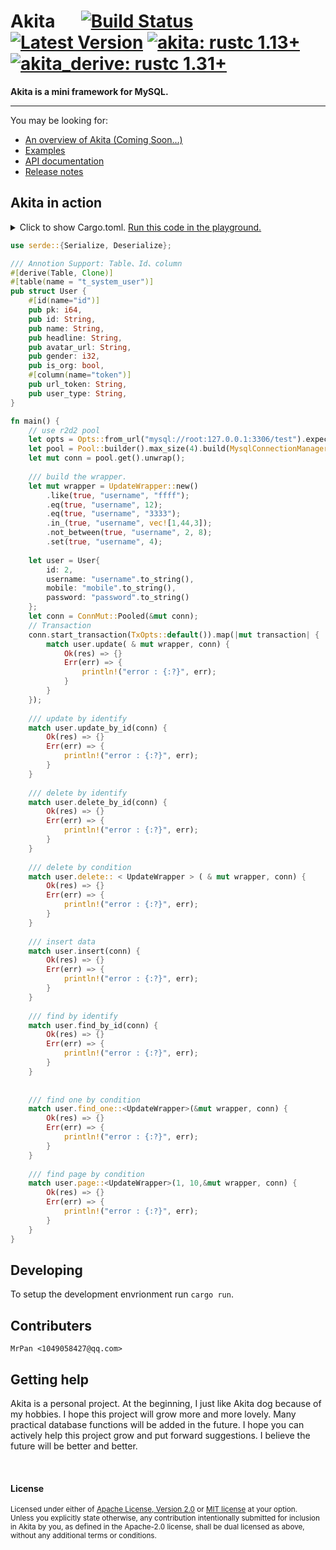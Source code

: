 # Akita &emsp; [![Build Status]][actions] [![Latest Version]][crates.io] [![akita: rustc 1.13+]][Rust 1.13] [![akita_derive: rustc 1.31+]][Rust 1.31]

[Build Status]: https://img.shields.io/github/workflow/status/akita/CI/master
[actions]: https://github.com/wslongchen/akita/actions?query=branch%3Amaster
[Latest Version]: https://img.shields.io/crates/v/akita?style=plastic
[crates.io]: https://crates.io/crates/akita
[akita: rustc 1.13+]: https://img.shields.io/badge/akita-rustc__1.31%2B-lightgrey
[akita_derive: rustc 1.31+]: https://img.shields.io/badge/akita__derive-rustc__1.31%2B-lightgrey
[Rust 1.13]: https://blog.rust-lang.org/2016/11/10/Rust-1.13.html
[Rust 1.31]: https://blog.rust-lang.org/2018/12/06/Rust-1.31-and-rust-2018.html

**Akita is a mini framework for MySQL.**

---

You may be looking for:

- [An overview of Akita (Coming Soon...)]()
- [Examples](https://akita.rs/examples.html)
- [API documentation](https://docs.akita.rs/akita/)
- [Release notes](https://github.com/wslongchen/akita/releases)

## Akita in action

<details>
<summary>
Click to show Cargo.toml.
<a href="https://play.rust-lang.org/?edition=2018&gist=72755f28f99afc95e01d63174b28c1f5" target="_blank">Run this code in the playground.</a>
</summary>

```toml
[dependencies]

# The core APIs, including the Table traits. Always
# required when using Akita. using #[derive(Table)] 
# to make Akita work with structs and enums defined in your crate.
akita = { version = "1.0", features = ["derive"] }

```

</details>
<p></p>

```rust
use serde::{Serialize, Deserialize};

/// Annotion Support: Table、Id、column
#[derive(Table, Clone)]
#[table(name = "t_system_user")]
pub struct User {
    #[id(name="id")]
    pub pk: i64,
    pub id: String,
    pub name: String,
    pub headline: String,
    pub avatar_url: String,
    pub gender: i32,
    pub is_org: bool, 
    #[column(name="token")]
    pub url_token: String,
    pub user_type: String,
}

fn main() {
    // use r2d2 pool
    let opts = Opts::from_url("mysql://root:127.0.0.1:3306/test").expect("database url is empty.");
    let pool = Pool::builder().max_size(4).build(MysqlConnectionManager::new(OptsBuilder::from_opts(opts))).unwrap();
    let mut conn = pool.get().unwrap();
 
    /// build the wrapper.
    let mut wrapper = UpdateWrapper::new()
        .like(true, "username", "ffff");
        .eq(true, "username", 12);
        .eq(true, "username", "3333");
        .in_(true, "username", vec![1,44,3]);
        .not_between(true, "username", 2, 8);
        .set(true, "username", 4);
    
    let user = User{
        id: 2,
        username: "username".to_string(),
        mobile: "mobile".to_string(),
        password: "password".to_string()
    };
    let conn = ConnMut::Pooled(&mut conn);
    // Transaction
    conn.start_transaction(TxOpts::default()).map(|mut transaction| {
        match user.update( & mut wrapper, conn) {
            Ok(res) => {}
            Err(err) => {
                println!("error : {:?}", err);
            }
        }
    });
    
    /// update by identify
    match user.update_by_id(conn) {
        Ok(res) => {}
        Err(err) => {
            println!("error : {:?}", err);
        }
    }
    
    /// delete by identify
    match user.delete_by_id(conn) {
        Ok(res) => {}
        Err(err) => {
            println!("error : {:?}", err);
        }
    }
    
    /// delete by condition
    match user.delete:: < UpdateWrapper > ( & mut wrapper, conn) {
        Ok(res) => {}
        Err(err) => {
            println!("error : {:?}", err);
        }
    }
    
    /// insert data
    match user.insert(conn) {
        Ok(res) => {}
        Err(err) => {
            println!("error : {:?}", err);
        }
    }
    
    /// find by identify
    match user.find_by_id(conn) {
        Ok(res) => {}
        Err(err) => {
            println!("error : {:?}", err);
        }
    }
    
    
    /// find one by condition
    match user.find_one::<UpdateWrapper>(&mut wrapper, conn) {
        Ok(res) => {}
        Err(err) => {
            println!("error : {:?}", err);
        }
    }
    
    /// find page by condition
    match user.page::<UpdateWrapper>(1, 10,&mut wrapper, conn) {
        Ok(res) => {}
        Err(err) => {
            println!("error : {:?}", err);
        }
    }
}
```
## Developing

To setup the development envrionment run `cargo run`.

## Contributers

	MrPan <1049058427@qq.com>

## Getting help

Akita is a personal project. At the beginning, I just like Akita dog because of my hobbies.
I hope this project will grow more and more lovely. Many practical database functions will 
be added in the future. I hope you can actively help this project grow and put forward suggestions.
I believe the future will be better and better.

[#general]: https://discord.com/channels/273534239310479360/274215136414400513
[#beginners]: https://discord.com/channels/273534239310479360/273541522815713281
[#rust-usage]: https://discord.com/channels/442252698964721669/443150878111694848
[zulip]: https://rust-lang.zulipchat.com/#narrow/stream/122651-general
[stackoverflow]: https://stackoverflow.com/questions/tagged/rust
[/r/rust]: https://www.reddit.com/r/rust
[discourse]: https://users.rust-lang.org

<br>

#### License

<sup>
Licensed under either of <a href="LICENSE-APACHE">Apache License, Version
2.0</a> or <a href="LICENSE-MIT">MIT license</a> at your option.
</sup>

<br>

<sub>
Unless you explicitly state otherwise, any contribution intentionally submitted
for inclusion in Akita by you, as defined in the Apache-2.0 license, shall be
dual licensed as above, without any additional terms or conditions.
</sub>
